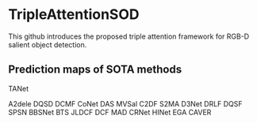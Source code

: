 # TripleAttentionSOD
This github introduces the proposed triple attention framework for RGB-D salient object detection.
## Prediction maps of SOTA methods
TANet 

A2dele
DQSD
DCMF
CoNet 
DAS
MVSal
C2DF 
S2MA
D3Net
DRLF
DQSF
SPSN
BBSNet
BTS
JLDCF
DCF
MAD
CRNet
HINet
EGA
CAVER
